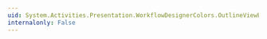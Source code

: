 ```yaml
---
uid: System.Activities.Presentation.WorkflowDesignerColors.OutlineViewExpandedArrowColor
internalonly: False
---
```

